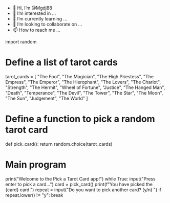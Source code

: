 - 👋 Hi, I’m @Mgdj88
- 👀 I’m interested in ...
- 🌱 I’m currently learning ...
- 💞️ I’m looking to collaborate on ...
- 📫 How to reach me ...

<!---
Mgdj88/Mgdj88 is a ✨ special ✨ repository because its `README.md` (this file) appears on your GitHub profile.
You can click the Preview linjk to take a look at your changes.
--->




import random

# Define a list of tarot cards
tarot_cards = [
    "The Fool",
    "The Magician",
    "The High Priestess",
    "The Empress",
    "The Emperor",
    "The Hierophant",
    "The Lovers",
    "The Chariot",
    "Strength",
    "The Hermit",
    "Wheel of Fortune",
    "Justice",
    "The Hanged Man",
    "Death",
    "Temperance",
    "The Devil",
    "The Tower",
    "The Star",
    "The Moon",
    "The Sun",
    "Judgement",
    "The World"
]

# Define a function to pick a random tarot card
def pick_card():
    return random.choice(tarot_cards)

# Main program
print("Welcome to the Pick a Tarot Card app!")
while True:
    input("Press enter to pick a card...")
    card = pick_card()
    print(f"You have picked the {card} card.")
    repeat = input("Do you want to pick another card? (y/n) ")
    if repeat.lower() != "y":
        break
```


